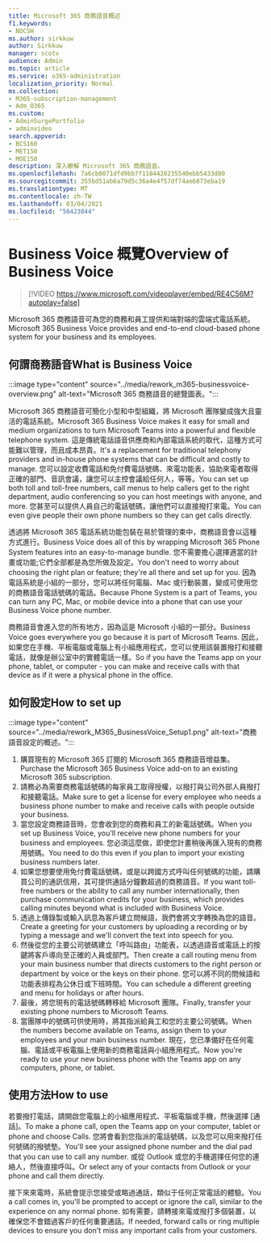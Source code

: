 ```yaml
---
title: Microsoft 365 商務語音概述
f1.keywords:
- NOCSH
ms.author: sirkkuw
author: Sirkkuw
manager: scotv
audience: Admin
ms.topic: article
ms.service: o365-administration
localization_priority: Normal
ms.collection:
- M365-subscription-management
- Adm_O365
ms.custom:
- AdminSurgePortfolio
- adminvideo
search.appverid:
- BCS160
- MET150
- MOE150
description: 深入瞭解 Microsoft 365 商務語音。
ms.openlocfilehash: 7a6cb0071dfd9bb7f1184420235540ebb5433d80
ms.sourcegitcommit: 355bd51ab6a79d5c36a4e4f57df74ae6873eba19
ms.translationtype: MT
ms.contentlocale: zh-TW
ms.lasthandoff: 03/04/2021
ms.locfileid: "50423044"
---
```

# <a name="overview-of-business-voice"></a><span data-ttu-id="9fdd2-103">Business Voice 概覽</span><span class="sxs-lookup"><span data-stu-id="9fdd2-103">Overview of Business Voice</span></span>

> [!VIDEO https://www.microsoft.com/videoplayer/embed/RE4C56M?autoplay=false]

<span data-ttu-id="9fdd2-104">Microsoft 365 商務語音可為您的商務和員工提供和端對端的雲端式電話系統。</span><span class="sxs-lookup"><span data-stu-id="9fdd2-104">Microsoft 365 Business Voice provides and end-to-end cloud-based phone system for your business and its employees.</span></span>

## <a name="what-is-business-voice"></a><span data-ttu-id="9fdd2-105">何謂商務語音</span><span class="sxs-lookup"><span data-stu-id="9fdd2-105">What is Business Voice</span></span>

:::image type="content" source="../media/rework_m365-businessvoice-overview.png" alt-text="Microsoft 365 商務語音的總覽圖表。":::

<span data-ttu-id="9fdd2-107">Microsoft 365 商務語音可簡化小型和中型組織，將 Microsoft 團隊變成強大且靈活的電話系統。</span><span class="sxs-lookup"><span data-stu-id="9fdd2-107">Microsoft 365 Business Voice makes it easy for small and medium organizations to turn Microsoft Teams into a powerful and flexible telephone system.</span></span> <span data-ttu-id="9fdd2-108">這是傳統電話語音供應商和內部電話系統的取代，這種方式可能難以管理，而且成本昂貴。</span><span class="sxs-lookup"><span data-stu-id="9fdd2-108">It's a replacement for traditional telephony providers and in-house phone systems that can be difficult and costly to manage.</span></span> <span data-ttu-id="9fdd2-109">您可以設定收費電話和免付費電話號碼、來電功能表，協助來電者取得正確的部門、音訊會議，讓您可以主控會議給任何人，等等。</span><span class="sxs-lookup"><span data-stu-id="9fdd2-109">You can set up both toll and toll-free numbers, call menus to help callers get to the right department, audio conferencing so you can host meetings with anyone, and more.</span></span> <span data-ttu-id="9fdd2-110">您甚至可以提供人員自己的電話號碼，讓他們可以直接撥打來電。</span><span class="sxs-lookup"><span data-stu-id="9fdd2-110">You can even give people their own phone numbers so they can get calls directly.</span></span>

<span data-ttu-id="9fdd2-111">透過將 Microsoft 365 電話系統功能包裝在易於管理的束中，商務語音會以這種方式進行。</span><span class="sxs-lookup"><span data-stu-id="9fdd2-111">Business Voice does all of this by wrapping Microsoft 365 Phone System features into an easy-to-manage bundle.</span></span> <span data-ttu-id="9fdd2-112">您不需要擔心選擇適當的計畫或功能;它們全部都是為您所做及設定。</span><span class="sxs-lookup"><span data-stu-id="9fdd2-112">You don't need to worry about choosing the right plan or feature; they're all there and set up for you.</span></span> <span data-ttu-id="9fdd2-113">因為電話系統是小組的一部分，您可以將任何電腦、Mac 或行動裝置，變成可使用您的商務語音電話號碼的電話。</span><span class="sxs-lookup"><span data-stu-id="9fdd2-113">Because Phone System is a part of Teams, you can turn any PC, Mac, or mobile device into a phone that can use your Business Voice phone number.</span></span>

<span data-ttu-id="9fdd2-114">商務語音會進入您的所有地方，因為這是 Microsoft 小組的一部分。</span><span class="sxs-lookup"><span data-stu-id="9fdd2-114">Business Voice goes everywhere you go because it is part of Microsoft Teams.</span></span> <span data-ttu-id="9fdd2-115">因此，如果您在手機、平板電腦或電腦上有小組應用程式，您可以使用該裝置撥打和接聽電話，就像是辦公室中的實體電話一樣。</span><span class="sxs-lookup"><span data-stu-id="9fdd2-115">So if you have the Teams app on your phone, tablet, or computer - you can make and receive calls with that device as if it were a physical phone in the office.</span></span>

## <a name="how-to-set-up"></a><span data-ttu-id="9fdd2-116">如何設定</span><span class="sxs-lookup"><span data-stu-id="9fdd2-116">How to set up</span></span>

:::image type="content" source="../media/rework_M365_BusinessVoice_Setup1.png" alt-text="商務語音設定的概述。":::

1. <span data-ttu-id="9fdd2-118">購買現有的 Microsoft 365 訂閱的 Microsoft 365 商務語音增益集。</span><span class="sxs-lookup"><span data-stu-id="9fdd2-118">Purchase the Microsoft 365 Business Voice add-on to an existing Microsoft 365 subscription.</span></span>
1. <span data-ttu-id="9fdd2-119">請務必為需要商務電話號碼的每家員工取得授權，以撥打與公司外部人員撥打和接聽電話。</span><span class="sxs-lookup"><span data-stu-id="9fdd2-119">Make sure to get a license for every employee who needs a business phone number to make and receive calls with people outside your business.</span></span>
1. <span data-ttu-id="9fdd2-120">當您設定商務語音時，您會收到您的商務和員工的新電話號碼。</span><span class="sxs-lookup"><span data-stu-id="9fdd2-120">When you set up Business Voice, you'll receive new phone numbers for your business and employees.</span></span> <span data-ttu-id="9fdd2-121">您必須這麼做，即使您計畫稍後再匯入現有的商務用號碼。</span><span class="sxs-lookup"><span data-stu-id="9fdd2-121">You need to do this even if you plan to import your existing business numbers later.</span></span>
1. <span data-ttu-id="9fdd2-122">如果您想要使用免付費電話號碼，或是以跨國方式呼叫任何號碼的功能，請購買公司的通訊信用，其可提供通話分鐘數超過的商務語音。</span><span class="sxs-lookup"><span data-stu-id="9fdd2-122">If you want toll-free numbers or the ability to call any number internationally, then purchase communication credits for your business, which provides calling minutes beyond what is included with Business Voice.</span></span>
1. <span data-ttu-id="9fdd2-123">透過上傳錄製或輸入訊息為客戶建立問候語，我們會將文字轉換為您的語音。</span><span class="sxs-lookup"><span data-stu-id="9fdd2-123">Create a greeting for your customers by uploading a recording or by typing a message and we'll convert the text into speech for you.</span></span>
1. <span data-ttu-id="9fdd2-124">然後從您的主要公司號碼建立「呼叫路由」功能表，以透過語音或電話上的按鍵將客戶導向至正確的人員或部門。</span><span class="sxs-lookup"><span data-stu-id="9fdd2-124">Then create a call routing menu from your main business number that directs customers to the right person or department by voice or the keys on their phone.</span></span> <span data-ttu-id="9fdd2-125">您可以將不同的問候語和功能表排程為公休日或下班時間。</span><span class="sxs-lookup"><span data-stu-id="9fdd2-125">You can schedule a different greeting and menu for holidays or after hours.</span></span>
1. <span data-ttu-id="9fdd2-126">最後，將您現有的電話號碼轉移給 Microsoft 團隊。</span><span class="sxs-lookup"><span data-stu-id="9fdd2-126">Finally, transfer your existing phone numbers to Microsoft Teams.</span></span>
1. <span data-ttu-id="9fdd2-127">當團隊中的號碼可供使用時，將其指派給員工和您的主要公司號碼。</span><span class="sxs-lookup"><span data-stu-id="9fdd2-127">When the numbers become available on Teams, assign them to your employees and your main business number.</span></span> <span data-ttu-id="9fdd2-128">現在，您已準備好在任何電腦、電話或平板電腦上使用新的商務電話與小組應用程式。</span><span class="sxs-lookup"><span data-stu-id="9fdd2-128">Now you're ready to use your new business phone with the Teams app on any computers, phone, or tablet.</span></span>

## <a name="how-to-use"></a><span data-ttu-id="9fdd2-129">使用方法</span><span class="sxs-lookup"><span data-stu-id="9fdd2-129">How to use</span></span>

<span data-ttu-id="9fdd2-130">若要撥打電話，請開啟您電腦上的小組應用程式、平板電腦或手機，然後選擇 [通話]。</span><span class="sxs-lookup"><span data-stu-id="9fdd2-130">To make a phone call, open the Teams app on your computer, tablet or phone and choose Calls.</span></span> <span data-ttu-id="9fdd2-131">您將會看到您指派的電話號碼，以及您可以用來撥打任何號碼的撥號墊。</span><span class="sxs-lookup"><span data-stu-id="9fdd2-131">You'll see your assigned phone number and the dial pad that you can use to call any number.</span></span> <span data-ttu-id="9fdd2-132">或從 Outlook 或您的手機選擇任何您的連絡人，然後直接呼叫。</span><span class="sxs-lookup"><span data-stu-id="9fdd2-132">Or select any of your contacts from Outlook or your phone and call them directly.</span></span>

<span data-ttu-id="9fdd2-133">接下來來電時，系統會提示您接受或略過通話，類似于任何正常電話的體驗。</span><span class="sxs-lookup"><span data-stu-id="9fdd2-133">You a call comes in, you'll be prompted to accept or ignore the call, similar to the experience on any normal phone.</span></span> <span data-ttu-id="9fdd2-134">如有需要，請轉接來電或撥打多個裝置，以確保您不會錯過客戶的任何重要通話。</span><span class="sxs-lookup"><span data-stu-id="9fdd2-134">If needed, forward calls or ring multiple devices to ensure you don't miss any important calls from your customers.</span></span>